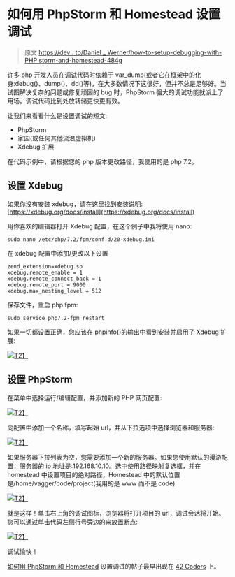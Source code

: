 # 如何用 PhpStorm 和 Homestead 设置调试

> 原文:[https://dev . to/Daniel _ Werner/how-to-setup-debugging-with-PHP storm-and-homestead-484g](https://dev.to/daniel_werner/how-to-set-up-debugging-with-phpstorm-and-homestead-484g)

许多 php 开发人员在调试代码时依赖于 var_dump(或者它在框架中的化身:debug()、dump()、dd()等)，在大多数情况下这很好，但并不总是足够好。当试图解决复杂的问题或修复顽固的 bug 时，PhpStorm 强大的调试功能就派上了用场。调试代码比到处放转储更快更有效。

让我们来看看什么是设置调试的短文:

*   PhpStorm
*   家园(或任何其他流浪虚拟机)
*   Xdebug 扩展

在代码示例中，请根据您的 php 版本更改路径，我使用的是 php 7.2。

## [](#set-up-xdebug)设置 Xdebug

如果你没有安装 xdebug，请在这里找到安装说明:[https://xdebug.org/docs/install](https://xdebug.org/docs/install)

用你喜欢的编辑器打开 Xdebug 配置，在这个例子中我将使用 nano:

```
sudo nano /etc/php/7.2/fpm/conf.d/20-xdebug.ini 
```

在 xdebug 配置中添加/更改以下设置

```
zend_extension=xdebug.so
xdebug.remote_enable = 1
xdebug.remote_connect_back = 1
xdebug.remote_port = 9000
xdebug.max_nesting_level = 512 
```

保存文件，重启 php fpm:

```
sudo service php7.2-fpm restart 
```

如果一切都设置正确，您应该在 phpinfo()的输出中看到安装并启用了 Xdebug 扩展:

[![](../Images/81f63c030ff4c2bf716d2c43297970a4.png)T2】](https://res.cloudinary.com/practicaldev/image/fetch/s--dtOjP90_--/c_limit%2Cf_auto%2Cfl_progressive%2Cq_auto%2Cw_880/https://42coders.com/wp-content/uploads/2019/05/pasted-image-0-1024x448.png)

## [](#set-up-phpstorm)设置 PhpStorm

在菜单中选择运行/编辑配置，并添加新的 PHP 网页配置:

[![](../Images/1b5c60c1286c8c709d141e1eeb93d8ad.png)T2】](https://res.cloudinary.com/practicaldev/image/fetch/s--AwsqyM-O--/c_limit%2Cf_auto%2Cfl_progressive%2Cq_auto%2Cw_880/https://42coders.com/wp-content/uploads/2019/05/unnamed-5-1024x647.png)

向配置中添加一个名称，填写起始 url，并从下拉选项中选择浏览器和服务器:

[![](../Images/4fbdfefc6b1cb43daa941ca9c16e6089.png)T2】](https://res.cloudinary.com/practicaldev/image/fetch/s--eeI9pYyg--/c_limit%2Cf_auto%2Cfl_progressive%2Cq_auto%2Cw_880/https://42coders.com/wp-content/uploads/2019/05/unnamed-4-1024x649.png)

如果服务器下拉列表为空，您需要添加一个新的服务器。如果您使用默认的漫游配置，服务器的 ip 地址是:192.168.10.10。选中使用路径映射复选框，并在 homestead 中设置项目的绝对路径，Homestead 中的默认位置是/home/vagger/code/project(我用的是 www 而不是 code)

[![](../Images/9652e14c6783fa9bf8bd79a77393ef0e.png)T2】](https://res.cloudinary.com/practicaldev/image/fetch/s--JTHsgsf_--/c_limit%2Cf_auto%2Cfl_progressive%2Cq_auto%2Cw_880/https://42coders.com/wp-content/uploads/2019/05/unnamed-2.png)

就是这样！单击右上角的调试图标，浏览器将打开项目的 url，调试会话将开始。您可以通过单击代码左侧行号旁边的来放置断点:

[![](../Images/8e05570ddeba2a660f7fbd4ffe7027d4.png)T2】](https://res.cloudinary.com/practicaldev/image/fetch/s--IHx9-MFI--/c_limit%2Cf_auto%2Cfl_progressive%2Cq_auto%2Cw_880/https://42coders.com/wp-content/uploads/2019/05/unnamed-3-1024x168.png)

调试愉快！

[如何用 PhpStorm 和 Homestead](https://42coders.com/how-to-set-up-debugging-with-phpstorm-and-homestead/) 设置调试的帖子最早出现在 [42 Coders](https://42coders.com) 上。